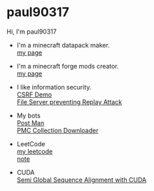 # paul90317
Hi, I'm paul90317
* I'm a minecraft datapack maker.  
[my page](https://www.planetminecraft.com/member/paul90317/)  
* I'm a minecraft forge mods creator.  
[my page](https://www.curseforge.com/members/paul90317/projects)  
* I like information security.  
[CSRF Demo](https://github.com/paul90317/CSRF_demo)  
[File Server preventing Replay Attack](https://github.com/paul90317/file_server)  
* My bots  
[Post Man](https://github.com/paul90317/final-bot)  
[PMC Collection Downloader](https://github.com/paul90317/PMC-collection-dowloader)  

* LeetCode  
[my leetcode](https://leetcode.com/paul2239648/)  
[note](https://hackmd.io/?nav=overview&tags=%5B%22leetcode%22%5D)  
* CUDA  
[Semi Global Sequence Alignment with CUDA](https://github.com/paul90317/Semi-Global-Sequence-Alignment-with-Cuda)  

